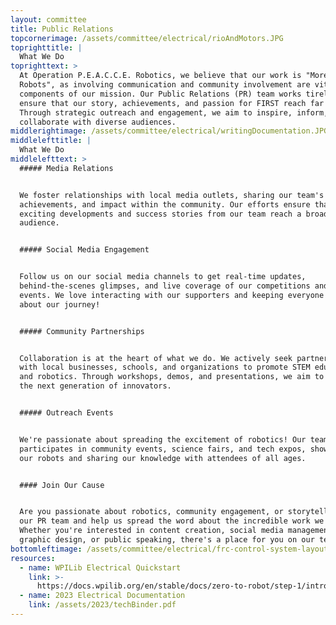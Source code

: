 ```yaml
---
layout: committee
title: Public Relations
topcornerimage: /assets/committee/electrical/rioAndMotors.JPG
toprighttitle: |
  What We Do
toprighttext: >
  At Operation P.E.A.C.C.E. Robotics, we believe that our work is "More Than
  Robots", as involving communication and community involvement are vital
  components of our mission. Our Public Relations (PR) team works tirelessly to
  ensure that our story, achievements, and passion for FIRST reach far and wide.
  Through strategic outreach and engagement, we aim to inspire, inform, and
  collaborate with diverse audiences.
middlerightimage: /assets/committee/electrical/writingDocumentation.JPG
middlelefttitle: |
  What We Do
middlelefttext: >
  ##### Media Relations


  We foster relationships with local media outlets, sharing our team's progress,
  achievements, and impact within the community. Our efforts ensure that the
  exciting developments and success stories from our team reach a broader
  audience.


  ##### Social Media Engagement


  Follow us on our social media channels to get real-time updates,
  behind-the-scenes glimpses, and live coverage of our competitions and outreach
  events. We love interacting with our supporters and keeping everyone informed
  about our journey!


  ##### Community Partnerships


  Collaboration is at the heart of what we do. We actively seek partnerships
  with local businesses, schools, and organizations to promote STEM education
  and robotics. Through workshops, demos, and presentations, we aim to inspire
  the next generation of innovators.


  ##### Outreach Events


  We're passionate about spreading the excitement of robotics! Our team actively
  participates in community events, science fairs, and tech expos, showcasing
  our robots and sharing our knowledge with attendees of all ages.


  #### Join Our Cause


  Are you passionate about robotics, community engagement, or storytelling? Join
  our PR team and help us spread the word about the incredible work we're doing!
  Whether you're interested in content creation, social media management,
  graphic design, or public speaking, there's a place for you on our team.
bottomleftimage: /assets/committee/electrical/frc-control-system-layout-rev.svg
resources:
  - name: WPILib Electrical Quickstart
    link: >-
      https://docs.wpilib.org/en/stable/docs/zero-to-robot/step-1/intro-to-frc-robot-wiring.html
  - name: 2023 Electrical Documentation
    link: /assets/2023/techBinder.pdf
---
```


